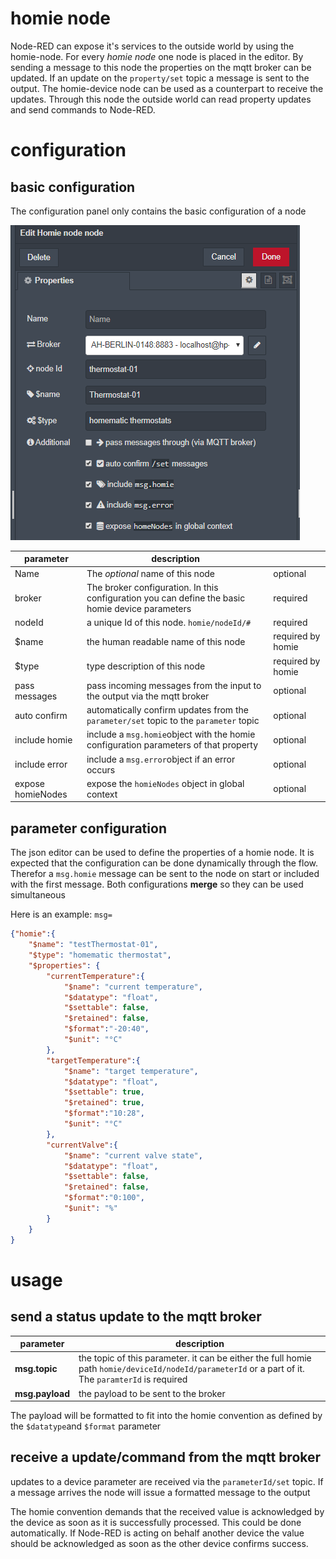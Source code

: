 # homie node
Node-RED can expose it's services to the outside world by using the homie-node. For every *homie node* one node is placed in the editor. By sending a message to this node the properties on the mqtt broker can be updated. If an update on the `property/set` topic a message is sent to the output.
The homie-device node can be used as a counterpart to receive the updates. Through this node the outside world can read property updates and send commands to Node-RED.

# configuration
## basic configuration
The configuration panel only contains the basic configuration of a node

![homie-node-config](./screenshots/homie-node-config.png)

parameter | description | &nbsp;
----------|-------------|-------
Name | The *optional* name of this node | optional
broker | The broker configuration. In this configuration you can define the basic homie device parameters | required
nodeId | a unique Id of this node. `homie/nodeId/#` | required
$name | the human readable name of this node | required by homie
$type | type description of this node | required by homie
pass messages | pass incoming messages from the input to the output via the mqtt broker | optional
auto confirm | automatically confirm updates from the `parameter/set` topic to the `parameter` topic | optional
include homie | include a `msg.homie`object with the homie configuration parameters of that property | optional
include error | include a `msg.error`object if an error occurs | optional
expose homieNodes | expose the `homieNodes` object in global context | optional

## parameter configuration

The json editor can be used to define the properties of a homie node. 
It is expected that the configuration can be done dynamically through the flow. Therefor a `msg.homie` message can be sent to the node on start or included with the first message. Both configurations **merge** so they can be used simultaneous

Here is an example: `msg=`
```json
{"homie":{
    "$name": "testThermostat-01",
    "$type": "homematic thermostat",
    "$properties": {
        "currentTemperature":{
            "$name": "current temperature",
            "$datatype": "float",
            "$settable": false,
            "$retained": false,
            "$format":"-20:40",
            "$unit": "°C"
        },
        "targetTemperature":{
            "$name": "target temperature",
            "$datatype": "float",
            "$settable": true,
            "$retained": true,
            "$format":"10:28",
            "$unit": "°C"
        },
        "currentValve":{
            "$name": "current valve state",
            "$datatype": "float",
            "$settable": false,
            "$retained": false,
            "$format":"0:100",
            "$unit": "%"
        }
    }
}
```
# usage

## send a status update to the mqtt broker

parameter | description
--------- | -----------
**msg.topic** | the topic of this parameter. it can be either the full homie path `homie/deviceId/nodeId/parameterId` or a part of it. The `paramterId` is required
**msg.payload** | the payload to be sent to the broker

The payload will be formatted to fit into the homie convention as defined by the `$datatype`and `$format` parameter

## receive a update/command from the mqtt broker

updates to a device parameter are received via the `parameterId/set` topic. If a message arrives the node will issue a formatted message to the output

The homie convention demands that the received value is acknowledged by the device as soon as it is successfully processed. This could be done automatically. If Node-RED is acting on behalf another device the value should be acknowledged as soon as the other device confirms success.


